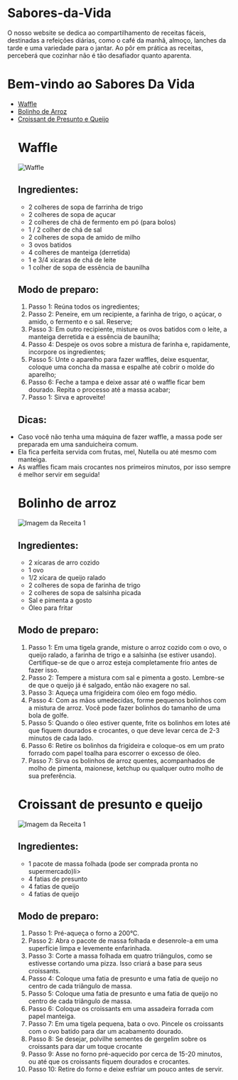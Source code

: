 # Sabores-da-Vida
O nosso website se dedica ao compartilhamento de receitas fáceis, destinadas a refeições diárias, como o café da manhã, almoço, lanches da tarde e uma variedade para o jantar. Ao pôr em prática as receitas, perceberá que cozinhar não é tão desafiador quanto aparenta.
<!DOCTYPE html>
<html>
<head>
    
</head>
<body>
    <h1>Bem-vindo ao Sabores Da Vida</h1>
    <ul>
        <li><a href="recipes/receita1.html">Waffle</a></li>
        <li><a href="recipes/receita2.html">Bolinho de Arroz</a></li>
        <li><a href="recipes/receita2.html">Croissant de Presunto e Queijo</a></li>
</body>
</html>
        
        
<html>
<head>
    
</head>
<body>
    <h1>Waffle</h1>
    <img src="../![Golden Dipt 5 lb_ Belgian Waffle Base Mix - 6_Case](https://github.com/h4ilBunny666/Sabores-da-Vida/assets/107185238/cd26437e-0e20-4852-a3aa-aaa4bf53c6ee)
.jpg" alt="Waffle">
    <h2>Ingredientes:</h2>
    <ul>
        <li>2 colheres de sopa de farrinha de trigo</li>
        <li>2 colheres de sopa de açucar</li>
        <li>2 colheres de chá de fermento em pó (para bolos)</li>
      <li>1 / 2 colher de chá de sal</li>
      <li>2 colheres de sopa de amido de milho</li>
      <li>3 ovos batidos</li>
      <li>4 colheres de manteiga (derretida)</li>
      <li>1 e 3/4 xícaras de chá de leite</li>
      <li>1 colher de sopa de essência de baunilha</li><!-- Adicione mais ingredientes conforme necessário -->
    </ul>
    <h2>Modo de preparo:</h2>
    <ol>
        <li>Passo 1: Reúna todos os ingredientes;</li>
        <li>Passo 2: Peneire, em um recipiente, a farinha de trigo, o açúcar, o amido, o fermento e o sal. Reserve;</li>
        <li>Passo 3: Em outro recipiente, misture os ovos batidos com o leite, a manteiga derretida e a essência de baunilha;
      <li>Passo 4: Despeje os ovos sobre a mistura de farinha e, rapidamente, incorpore os ingredientes;</li>
       <li>Passo 5: Unte o aparelho para fazer waffles, deixe esquentar, coloque uma concha da massa e espalhe até cobrir o molde do aparelho;</li>
       <li>Passo 6: Feche a tampa e deixe assar até o waffle ficar bem dourado. Repita o processo até a massa acabar;</li>
      <li>Passo 1: Sirva e aproveite!</li><!-- Adicione mais instruções conforme necessário -->
    </ol>
</body>
</html>
 <h2>Dicas:</h2>
 <li>Caso você não tenha uma máquina de fazer waffle, a massa pode ser preparada em uma sanduicheira comum.
 <li>Ela fica perfeita servida com frutas, mel, Nutella ou até mesmo com manteiga.
 <li>As waffles ficam mais crocantes nos primeiros minutos, por isso sempre é melhor servir em seguida!

 <!DOCTYPE html>
<html>
<head>
    
</head>
<body>
    <h1>Bolinho de arroz</h1>
 <img src="../images/receita1.jpg" alt="Imagem da Receita 1">
    <h2>Ingredientes:</h2>
    <ul>
        <li>2 xícaras de arro cozido </li>
        <li>1 ovo</li>
        <li>1/2 xícara de queijo ralado</li>
        <li>2 colheres de sopa de farinha de trigo</li>
         <li>2 colheres de sopa de salsinha picada</li>
         <li>Sal e pimenta a gosto</li>
         <li>Óleo para fritar</li>
       <!-- Adicione mais instruções conforme necessário -->
    </ul>
    <h2>Modo de preparo:</h2>
    <ol>
        <li>Passo 1: Em uma tigela grande, misture o arroz cozido com o ovo, o queijo ralado, a farinha de trigo e a salsinha (se estiver usando). Certifique-se de que o arroz esteja completamente frio antes de fazer isso.</li>
        <li>Passo 2: Tempere a mistura com sal e pimenta a gosto. Lembre-se de que o queijo já é salgado, então não exagere no sal.</li>
        <li>Passo 3: Aqueça uma frigideira com óleo em fogo médio.</li>
        <li>Passo 4: Com as mãos umedecidas, forme pequenos bolinhos com a mistura de arroz. Você pode fazer bolinhos do tamanho de uma bola de golfe.</li>
        <li>Passo 5: Quando o óleo estiver quente, frite os bolinhos em lotes até que fiquem dourados e crocantes, o que deve levar cerca de 2-3 minutos de cada lado.</li>
        <li>Passo 6: Retire os bolinhos da frigideira e coloque-os em um prato forrado com papel toalha para escorrer o excesso de óleo.</li>
        <li>Passo 7: Sirva os bolinhos de arroz quentes, acompanhados de molho de pimenta, maionese, ketchup ou qualquer outro molho de sua preferência.</li>
        <!-- Adicione mais instruções conforme necessário -->
    </ol>
</body>
</html>

<!DOCTYPE html>
<html>
<head>
    
</head>
<body>
    <h1>Croissant de presunto e queijo</h1>
    <img src="../images/receita1.jpg" alt="Imagem da Receita 1">
    <h2>Ingredientes:</h2>
    <ul>
        <li>1 pacote de massa folhada (pode ser comprada pronta no supermercado)li>
        <li>4 fatias de presunto</li>
        <li>4 fatias de queijo</li>
        <li>4 fatias de queijo</li>
        <!-- Adicione mais ingredientes conforme necessário -->
    </ul>
    <h2>Modo de preparo:</h2>
    <ol>
        <li>Passo 1: Pré-aqueça o forno a 200°C.</li>
        <li>Passo 2: Abra o pacote de massa folhada e desenrole-a em uma superfície limpa e levemente enfarinhada.</li>
        <li>Passo 3: Corte a massa folhada em quatro triângulos, como se estivesse cortando uma pizza. Isso criará a base para seus croissants.

</li>
        <li>Passo 4: Coloque uma fatia de presunto e uma fatia de queijo no centro de cada triângulo de massa.</li>
        <li>Passo 5: Coloque uma fatia de presunto e uma fatia de queijo no centro de cada triângulo de massa.</li>
        <li>Passo 6: Coloque os croissants em uma assadeira forrada com papel manteiga.</li>
        <li>Passo 7: Em uma tigela pequena, bata o ovo. Pincele os croissants com o ovo batido para dar um acabamento dourado.</li>
        <li>Passo 8: Se desejar, polvilhe sementes de gergelim sobre os croissants para dar um toque crocante</li>
        <li>Passo 9: Asse no forno pré-aquecido por cerca de 15-20 minutos, ou até que os croissants fiquem dourados e crocantes.</li>
        <li>Passo 10: Retire do forno e deixe esfriar um pouco antes de servir.</li>
        <!-- Adicione mais instruções conforme necessário -->
    </ol>
</body>
</html>
